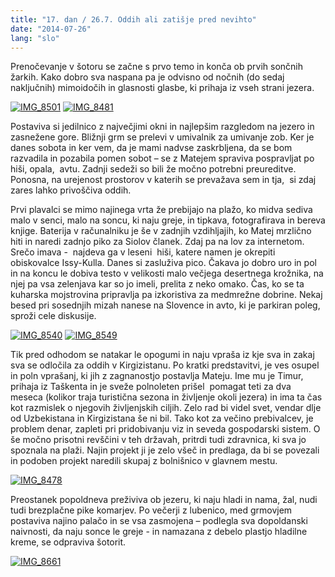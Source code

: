 ```yaml
---
title: "17. dan / 26.7. Oddih ali zatišje pred nevihto"
date: "2014-07-26"
lang: "slo"
---
```


Prenočevanje v šotoru se začne s prvo temo in konča ob prvih sončnih žarkih. Kako dobro sva naspana pa je odvisno od nočnih (do sedaj naključnih) mimoidočih in glasnosti glasbe, ki prihaja iz vseh strani jezera.

[![IMG_8501](images/IMG_8501-300x200.jpg)](http://gremovmongolijo.com/wp-content/uploads/2014/07/IMG_8501.jpg) [![IMG_8481](images/IMG_8481-300x200.jpg)](http://gremovmongolijo.com/wp-content/uploads/2014/07/IMG_8481.jpg)

Postaviva si jedilnico z največjimi okni in najlepšim razgledom na jezero in zasnežene gore. Bližnji grm se prelevi v umivalnik za umivanje zob. Ker je danes sobota in ker vem, da je mami nadvse zaskrbljena, da se bom razvadila in pozabila pomen sobot – se z Matejem spraviva pospravljat po hiši, opala,  avtu. Zadnji sedeži so bili že močno potrebni preureditve. Ponosna, na urejenost prostorov v katerih se prevažava sem in tja,  si zdaj zares lahko privoščiva oddih.

Prvi plavalci se mimo najinega vrta že prebijajo na plažo, ko midva sediva malo v senci, malo na soncu, ki naju greje, in tipkava, fotografirava in bereva knjige. Baterija v računalniku je še v zadnjih vzdihljajih, ko Matej mrzlično hiti in naredi zadnjo piko za Siolov članek. Zdaj pa na lov za internetom. Srečo imava -  najdeva ga v leseni  hiši, katere namen je okrepiti obiskovalce Issy-Kulla. Danes si zasluživa pico. Čakava jo dobro uro in pol in na koncu le dobiva testo v velikosti malo večjega desertnega krožnika, na njej pa vsa zelenjava kar so jo imeli, prelita z neko omako. Čas, ko se ta kuharska mojstrovina pripravlja pa izkoristiva za medmrežne dobrine. Nekaj besed pri sosednjih mizah nanese na Slovence in avto, ki je parkiran poleg, sproži cele diskusije.

[![IMG_8540](images/IMG_8540-300x200.jpg)](http://gremovmongolijo.com/wp-content/uploads/2014/07/IMG_8540.jpg) [![IMG_8549](images/IMG_8549-300x200.jpg)](http://gremovmongolijo.com/wp-content/uploads/2014/07/IMG_8549.jpg)

Tik pred odhodom se natakar le opogumi in naju vpraša iz kje sva in zakaj sva se odločila za oddih v Kirgizistanu. Po kratki predstavitvi, je ves osupel in poln vprašanj, ki jih z zagnanostjo postavlja Mateju. Ime mu je Timur, prihaja iz Taškenta in je sveže polnoleten prišel  pomagat teti za dva meseca (kolikor traja turistična sezona in življenje okoli jezera) in ima ta čas kot razmislek o njegovih življenjskih ciljih. Zelo rad bi videl svet, vendar dlje od Uzbekistana in Kirgizistana še ni bil. Tako kot za večino prebivalcev, je problem denar, zapleti pri pridobivanju viz in seveda gospodarski sistem. O še močno prisotni revščini v teh državah, pritrdi tudi zdravnica, ki sva jo spoznala na plaži. Najin projekt ji je zelo všeč in predlaga, da bi se povezali in podoben projekt naredili skupaj z bolnišnico v glavnem mestu.

[![IMG_8478](images/IMG_8478-200x300.jpg)](http://gremovmongolijo.com/wp-content/uploads/2014/07/IMG_8478.jpg)

Preostanek popoldneva preživiva ob jezeru, ki naju hladi in nama, žal, nudi tudi brezplačne pike komarjev. Po večerji z lubenico, med grmovjem postaviva najino palačo in se vsa zasmojena – podlegla sva dopoldanski naivnosti, da naju sonce le greje - in namazana z debelo plastjo hladilne kreme, se odpraviva šotorit.

[![IMG_8661](images/IMG_8661-300x200.jpg)](http://gremovmongolijo.com/wp-content/uploads/2014/07/IMG_8661.jpg)
